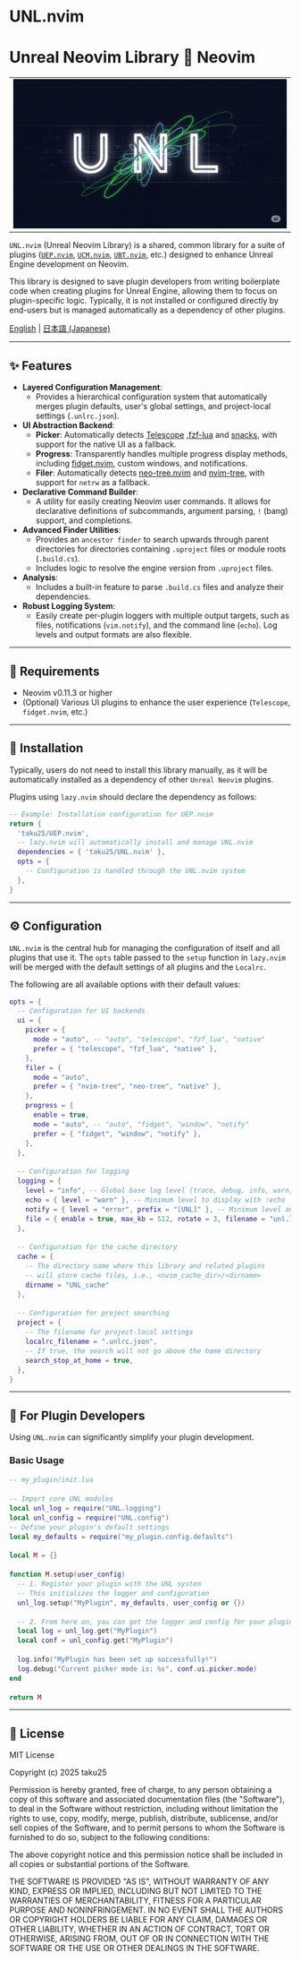 # UNL.nvim

# Unreal Neovim Library 💓 Neovim

<table>
  <tr>
   <td><div align=center><img width="100%" alt="UCM New Class Interactive Demo" src="https://raw.githubusercontent.com/taku25/UNL.nvim/images/assets/top_image.png" /></div></td>
   </tr>
</table>

`UNL.nvim` (Unreal Neovim Library) is a shared, common library for a suite of plugins ([`UEP.nvim`](https://github.com/taku25/UEP.nvim), [`UCM.nvim`](https://github.com/taku25/UCM.nvim), [`UBT.nvim`](https://github.com/taku25/UBT.nvim), etc.) designed to enhance Unreal Engine development on Neovim.

This library is designed to save plugin developers from writing boilerplate code when creating plugins for Unreal Engine, allowing them to focus on plugin-specific logic. Typically, it is not installed or configured directly by end-users but is managed automatically as a dependency of other plugins.

[English](README.md) | [日本語 (Japanese)](README_ja.md)

-----

## ✨ Features

  * **Layered Configuration Management**:
      * Provides a hierarchical configuration system that automatically merges plugin defaults, user's global settings, and project-local settings (`.unlrc.json`).
  * **UI Abstraction Backend**:
      * **Picker**: Automatically detects [Telescope](https://github.com/nvim-telescope/telescope.nvim) ,[fzf-lua](https://github.com/ibhagwan/fzf-lua) and [snacks](https://github.com/folke/snacks.nvim), with support for the native UI as a fallback.
      * **Progress**: Transparently handles multiple progress display methods, including [fidget.nvim](https://github.com/j-hui/fidget.nvim), custom windows, and notifications.
      * **Filer**: Automatically detects [neo-tree.nvim](https://github.com/nvim-neo-tree/neo-tree.nvim) and [nvim-tree](https://github.com/nvim-tree/nvim-tree.lua), with support for `netrw` as a fallback.
  * **Declarative Command Builder**:
      * A utility for easily creating Neovim user commands. It allows for declarative definitions of subcommands, argument parsing, `!` (bang) support, and completions.
  * **Advanced Finder Utilities**:
      * Provides an `ancestor finder` to search upwards through parent directories for directories containing `.uproject` files or module roots (`.build.cs`).
      * Includes logic to resolve the engine version from `.uproject` files.
  * **Analysis**:
      * Includes a built-in feature to parse `.build.cs` files and analyze their dependencies.
  * **Robust Logging System**:
      * Easily create per-plugin loggers with multiple output targets, such as files, notifications (`vim.notify`), and the command line (`echo`). Log levels and output formats are also flexible.

-----

## 🔧 Requirements

  * Neovim v0.11.3 or higher
  * (Optional) Various UI plugins to enhance the user experience (`Telescope`, `fidget.nvim`, etc.)

-----

## 🚀 Installation

Typically, users do not need to install this library manually, as it will be automatically installed as a dependency of other `Unreal Neovim` plugins.

Plugins using `lazy.nvim` should declare the dependency as follows:

```lua
-- Example: Installation configuration for UEP.nvim
return {
  'taku25/UEP.nvim',
  -- lazy.nvim will automatically install and manage UNL.nvim
  dependencies = { 'taku25/UNL.nvim' },
  opts = {
    -- Configuration is handled through the UNL.nvim system
  },
}
```

-----

## ⚙️ Configuration

`UNL.nvim` is the central hub for managing the configuration of itself and all plugins that use it. The `opts` table passed to the `setup` function in `lazy.nvim` will be merged with the default settings of all plugins and the `Localrc`.

The following are all available options with their default values:

```lua
opts = {
  -- Configuration for UI backends
  ui = {
    picker = {
      mode = "auto", -- "auto", "telescope", "fzf_lua", "native"
      prefer = { "telescope", "fzf_lua", "native" },
    },
    filer = {
      mode = "auto",
      prefer = { "nvim-tree", "neo-tree", "native" },
    },
    progress = {
      enable = true,
      mode = "auto", -- "auto", "fidget", "window", "notify"
      prefer = { "fidget", "window", "notify" },
    },
  },

  -- Configuration for logging
  logging = {
    level = "info", -- Global base log level (trace, debug, info, warn, error)
    echo = { level = "warn" }, -- Minimum level to display with :echo
    notify = { level = "error", prefix = "[UNL]" }, -- Minimum level and prefix for vim.notify
    file = { enable = true, max_kb = 512, rotate = 3, filename = "unl.log" }, -- File log settings
  },

  -- Configuration for the cache directory
  cache = {
    -- The directory name where this library and related plugins
    -- will store cache files, i.e., <nvim_cache_dir>/<dirname>
    dirname = "UNL_cache"
  },

  -- Configuration for project searching
  project = {
    -- The filename for project-local settings
    localrc_filename = ".unlrc.json",
    -- If true, the search will not go above the home directory
    search_stop_at_home = true,
  },
}
```

-----

## 🤖 For Plugin Developers

Using `UNL.nvim` can significantly simplify your plugin development.

### Basic Usage

```lua
-- my_plugin/init.lua

-- Import core UNL modules
local unl_log = require("UNL.logging")
local unl_config = require("UNL.config")
-- Define your plugin's default settings
local my_defaults = require("my_plugin.config.defaults")

local M = {}

function M.setup(user_config)
  -- 1. Register your plugin with the UNL system
  -- This initializes the logger and configuration
  unl_log.setup("MyPlugin", my_defaults, user_config or {})

  -- 2. From here on, you can get the logger and config for your plugin
  local log = unl_log.get("MyPlugin")
  local conf = unl_config.get("MyPlugin")

  log.info("MyPlugin has been set up successfully!")
  log.debug("Current picker mode is: %s", conf.ui.picker.mode)
end

return M
```

-----

## 📜 License

MIT License

Copyright (c) 2025 taku25

Permission is hereby granted, free of charge, to any person obtaining a copy
of this software and associated documentation files (the "Software"), to deal
in the Software without restriction, including without limitation the rights
to use, copy, modify, merge, publish, distribute, sublicense, and/or sell
copies of the Software, and to permit persons to whom the Software is
furnished to do so, subject to the following conditions:

The above copyright notice and this permission notice shall be included in all
copies or substantial portions of the Software.

THE SOFTWARE IS PROVIDED "AS IS", WITHOUT WARRANTY OF ANY KIND, EXPRESS OR
IMPLIED, INCLUDING BUT NOT LIMITED TO THE WARRANTIES OF MERCHANTABILITY,
FITNESS FOR A PARTICULAR PURPOSE AND NONINFRINGEMENT. IN NO EVENT SHALL THE
AUTHORS OR COPYRIGHT HOLDERS BE LIABLE FOR ANY CLAIM, DAMAGES OR OTHER
LIABILITY, WHETHER IN AN ACTION OF CONTRACT, TORT OR OTHERWISE, ARISING FROM,
OUT OF OR IN CONNECTION WITH THE SOFTWARE OR THE USE OR OTHER DEALINGS IN THE
SOFTWARE.
